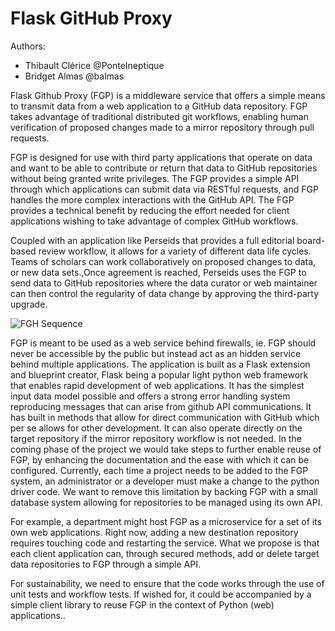 # Flask GitHub Proxy

Authors:
* Thibault Clérice @PonteIneptique
* Bridget Almas @balmas

Flask Github Proxy (FGP) is a middleware service  that offers a simple  means to transmit data from a web application to a GitHub data repository. FGP takes advantage of traditional distributed git workflows, enabling human verification of proposed changes made to a mirror repository through pull requests. 

FGP is designed for use with third party applications that operate on data and want to be able to contribute or return that data to GitHub repositories without being granted write privileges.  The FGP provides a simple API through which applications can submit data via RESTful requests, and FGP handles the more complex interactions with the GitHub API. The FGP provides a technical benefit by reducing the effort needed for client applications wishing to take advantage of complex GitHub workflows.

Coupled with an application like Perseids that provides a full editorial board-based review workflow, it allows for a variety of different data life cycles. Teams of scholars can work collaboratively on proposed changes to data, or new data sets.,Once agreement is reached, Perseids uses the FGP to send data to GitHub repositories where the data curator or web maintainer can then control the regularity of data change by approving the third-party upgrade. 

![FGH Sequence](https://github.com/perseids-project/perseids_docs/blob/master/integrations/syriaca/flaskgithubproxy.png?raw=true)

FGP is meant to be used as a web service behind firewalls, ie. FGP should never be accessible by the public but instead  act as an hidden service behind multiple applications. The application is built as a Flask extension and blueprint creator, Flask being a popular light python web framework that enables rapid development of  web applications. It has the simplest input data model possible and offers a strong error handling system reproducing messages that can arise from github API communications. It has built in methods that allow for direct communication with GitHub which per se allows for other development. It can also operate directly on the target repository if the mirror repository workflow is not needed. 
In the coming phase of the project we would take steps to further enable reuse of FGP, by enhancing the documentation and the ease with which it can be configured. Currently, each time a project needs to be added to the FGP system, an administrator or a developer must make a change to the python driver code. We want to remove this limitation by backing FGP with a small database system allowing for repositories to be managed using its own API.

For example,  a department might host FGP as a microservice for a set of its own web applications. Right now, adding a new destination repository requires touching code and restarting the service. What we propose is that each client application can, through secured methods, add or delete target data repositories to FGP through a simple API.

For sustainability, we need to ensure that the code works through the use of unit tests and workflow tests. If wished for, it could be accompanied by a simple client library to reuse FGP in the context of Python (web) applications..
